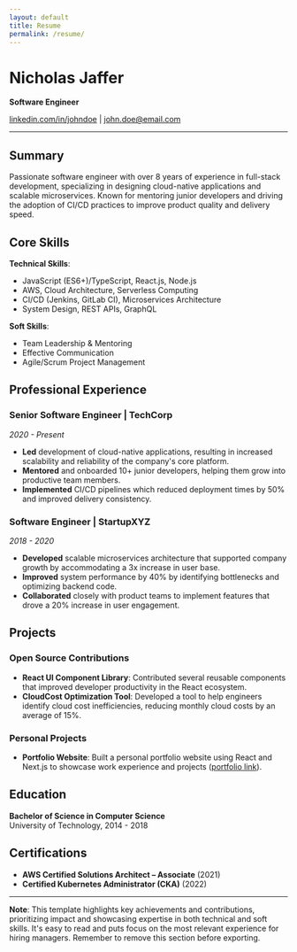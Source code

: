 ```yaml
---
layout: default
title: Resume
permalink: /resume/
---
```



# Nicholas Jaffer
**Software Engineer**

[linkedin.com/in/johndoe](https://linkedin.com/in/johndoe) | john.doe@email.com

---

## Summary
Passionate software engineer with over 8 years of experience in full-stack development, specializing in designing cloud-native applications and scalable microservices. Known for mentoring junior developers and driving the adoption of CI/CD practices to improve product quality and delivery speed.

## Core Skills
**Technical Skills**:
- JavaScript (ES6+)/TypeScript, React.js, Node.js
- AWS, Cloud Architecture, Serverless Computing
- CI/CD (Jenkins, GitLab CI), Microservices Architecture
- System Design, REST APIs, GraphQL

**Soft Skills**:
* Team Leadership & Mentoring
* Effective Communication
* Agile/Scrum Project Management

## Professional Experience
### Senior Software Engineer | TechCorp
*2020 - Present*
- **Led** development of cloud-native applications, resulting in increased scalability and reliability of the company's core platform.
- **Mentored** and onboarded 10+ junior developers, helping them grow into productive team members.
- **Implemented** CI/CD pipelines which reduced deployment times by 50% and improved delivery consistency.

### Software Engineer | StartupXYZ
*2018 - 2020*
- **Developed** scalable microservices architecture that supported company growth by accommodating a 3x increase in user base.
- **Improved** system performance by 40% by identifying bottlenecks and optimizing backend code.
- **Collaborated** closely with product teams to implement features that drove a 20% increase in user engagement.

## Projects
### Open Source Contributions
- **React UI Component Library**: Contributed several reusable components that improved developer productivity in the React ecosystem.
- **CloudCost Optimization Tool**: Developed a tool to help engineers identify cloud cost inefficiencies, reducing monthly cloud costs by an average of 15%.

### Personal Projects
- **Portfolio Website**: Built a personal portfolio website using React and Next.js to showcase work experience and projects ([portfolio link](https://example.com)).

## Education
**Bachelor of Science in Computer Science**  
University of Technology, 2014 - 2018

## Certifications
- **AWS Certified Solutions Architect – Associate** (2021)
- **Certified Kubernetes Administrator (CKA)** (2022)

---

**Note**: This template highlights key achievements and contributions, prioritizing impact and showcasing expertise in both technical and soft skills. It's easy to read and puts focus on the most relevant experience for hiring managers. Remember to remove this section before exporting.
